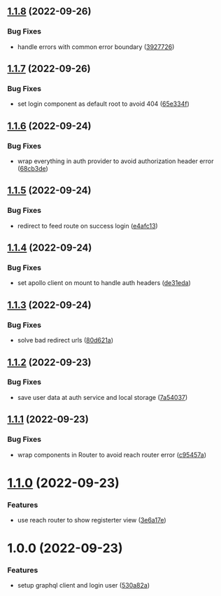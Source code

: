 ## [1.1.8](https://github.com/Insta-Graph/micro-frontend-login/compare/v1.1.7...v1.1.8) (2022-09-26)


### Bug Fixes

* handle errors with common error boundary ([3927726](https://github.com/Insta-Graph/micro-frontend-login/commit/39277263aff0d4dec5c39c49949f9a2dba1f278e))

## [1.1.7](https://github.com/Insta-Graph/micro-frontend-login/compare/v1.1.6...v1.1.7) (2022-09-26)


### Bug Fixes

* set login component as default root to avoid 404 ([65e334f](https://github.com/Insta-Graph/micro-frontend-login/commit/65e334f583640ea83074e403f291056db24a7346))

## [1.1.6](https://github.com/Insta-Graph/micro-frontend-login/compare/v1.1.5...v1.1.6) (2022-09-24)


### Bug Fixes

* wrap everything in auth provider to avoid authorization header error ([68cb3de](https://github.com/Insta-Graph/micro-frontend-login/commit/68cb3dee78bf15f3f9bd51db7b4f4852063c1496))

## [1.1.5](https://github.com/Insta-Graph/micro-frontend-login/compare/v1.1.4...v1.1.5) (2022-09-24)


### Bug Fixes

* redirect to feed route on success login ([e4afc13](https://github.com/Insta-Graph/micro-frontend-login/commit/e4afc13a7a4cd27786f7e8de8fe62e332c0509f6))

## [1.1.4](https://github.com/Insta-Graph/micro-frontend-login/compare/v1.1.3...v1.1.4) (2022-09-24)


### Bug Fixes

* set apollo client on mount to handle auth headers ([de31eda](https://github.com/Insta-Graph/micro-frontend-login/commit/de31eda2dbae7a89ec2acbd0c0166201bc209be5))

## [1.1.3](https://github.com/Insta-Graph/micro-frontend-login/compare/v1.1.2...v1.1.3) (2022-09-24)


### Bug Fixes

* solve bad redirect urls ([80d621a](https://github.com/Insta-Graph/micro-frontend-login/commit/80d621a8395dcd34e5142654fa2c69f3730312e7))

## [1.1.2](https://github.com/Insta-Graph/micro-frontend-login/compare/v1.1.1...v1.1.2) (2022-09-23)


### Bug Fixes

* save user data at auth service and local storage ([7a54037](https://github.com/Insta-Graph/micro-frontend-login/commit/7a54037cd719f46caa41b86f4d19d82d161be79c))

## [1.1.1](https://github.com/Insta-Graph/micro-frontend-login/compare/v1.1.0...v1.1.1) (2022-09-23)


### Bug Fixes

* wrap components in Router to avoid reach router error ([c95457a](https://github.com/Insta-Graph/micro-frontend-login/commit/c95457a1da574adb530a4159caa1e21f7306d918))

# [1.1.0](https://github.com/Insta-Graph/micro-frontend-login/compare/v1.0.0...v1.1.0) (2022-09-23)


### Features

* use reach router to show registerter view ([3e6a17e](https://github.com/Insta-Graph/micro-frontend-login/commit/3e6a17e7192bf470f045e22f1482432b625a535f))

# 1.0.0 (2022-09-23)


### Features

* setup graphql client and login user ([530a82a](https://github.com/Insta-Graph/micro-frontend-login/commit/530a82ab31a60927eec792a21870f71e547dc27f))
